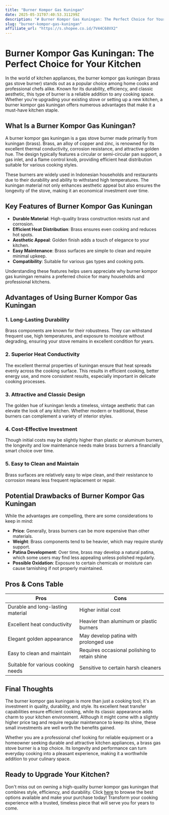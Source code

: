 ```yaml
---
title: "Burner Kompor Gas Kuningan"
date: 2025-05-31T07:40:53.311299Z
description: "# Burner Kompor Gas Kuningan: The Perfect Choice for Your Kitchen..."
slug: "burner-kompor-gas-kuningan"
affiliate_url: "https://s.shopee.co.id/7V44C68VX2"
---
```

# Burner Kompor Gas Kuningan: The Perfect Choice for Your Kitchen

In the world of kitchen appliances, the burner kompor gas kuningan (brass gas stove burner) stands out as a popular choice among home cooks and professional chefs alike. Known for its durability, efficiency, and classic aesthetic, this type of burner is a reliable addition to any cooking space. Whether you're upgrading your existing stove or setting up a new kitchen, a burner kompor gas kuningan offers numerous advantages that make it a must-have kitchen staple.

## What Is a Burner Kompor Gas Kuningan?

A burner kompor gas kuningan is a gas stove burner made primarily from kuningan (brass). Brass, an alloy of copper and zinc, is renowned for its excellent thermal conductivity, corrosion resistance, and attractive golden hue. The design typically features a circular or semi-circular pan support, a gas inlet, and a flame control knob, providing efficient heat distribution suitable for various cooking styles.

These burners are widely used in Indonesian households and restaurants due to their durability and ability to withstand high temperatures. The kuningan material not only enhances aesthetic appeal but also ensures the longevity of the stove, making it an economical investment over time.

## Key Features of Burner Kompor Gas Kuningan

- **Durable Material**: High-quality brass construction resists rust and corrosion.
- **Efficient Heat Distribution**: Brass ensures even cooking and reduces hot spots.
- **Aesthetic Appeal**: Golden finish adds a touch of elegance to your kitchen.
- **Easy Maintenance**: Brass surfaces are simple to clean and require minimal upkeep.
- **Compatibility**: Suitable for various gas types and cooking pots.

Understanding these features helps users appreciate why burner kompor gas kuningan remains a preferred choice for many households and professional kitchens.

## Advantages of Using Burner Kompor Gas Kuningan

### 1. Long-Lasting Durability
Brass components are known for their robustness. They can withstand frequent use, high temperatures, and exposure to moisture without degrading, ensuring your stove remains in excellent condition for years.

### 2. Superior Heat Conductivity
The excellent thermal properties of kuningan ensure that heat spreads evenly across the cooking surface. This results in efficient cooking, better energy use, and more consistent results, especially important in delicate cooking processes.

### 3. Attractive and Classic Design
The golden hue of kuningan lends a timeless, vintage aesthetic that can elevate the look of any kitchen. Whether modern or traditional, these burners can complement a variety of interior styles.

### 4. Cost-Effective Investment
Though initial costs may be slightly higher than plastic or aluminum burners, the longevity and low maintenance needs make brass burners a financially smart choice over time.

### 5. Easy to Clean and Maintain
Brass surfaces are relatively easy to wipe clean, and their resistance to corrosion means less frequent replacement or repair.

## Potential Drawbacks of Burner Kompor Gas Kuningan

While the advantages are compelling, there are some considerations to keep in mind:

- **Price**: Generally, brass burners can be more expensive than other materials.
- **Weight**: Brass components tend to be heavier, which may require sturdy support.
- **Patina Development**: Over time, brass may develop a natural patina, which some users may find less appealing unless polished regularly.
- **Possible Oxidation**: Exposure to certain chemicals or moisture can cause tarnishing if not properly maintained.

## Pros & Cons Table

| Pros                                              | Cons                                               |
|---------------------------------------------------|----------------------------------------------------|
| Durable and long-lasting material               | Higher initial cost                               |
| Excellent heat conductivity                      | Heavier than aluminum or plastic burners        |
| Elegant golden appearance                         | May develop patina with prolonged use          |
| Easy to clean and maintain                        | Requires occasional polishing to retain shine  |
| Suitable for various cooking needs                | Sensitive to certain harsh cleaners            |

## Final Thoughts

The burner kompor gas kuningan is more than just a cooking tool; it's an investment in quality, durability, and style. Its excellent heat transfer capabilities ensure efficient cooking, while its classic appearance adds charm to your kitchen environment. Although it might come with a slightly higher price tag and require regular maintenance to keep its shine, these small investments are well worth the benefits gained.

Whether you are a professional chef looking for reliable equipment or a homeowner seeking durable and attractive kitchen appliances, a brass gas stove burner is a top choice. Its longevity and performance can turn everyday cooking into a pleasant experience, making it a worthwhile addition to your culinary space.

## Ready to Upgrade Your Kitchen?

Don't miss out on owning a high-quality burner kompor gas kuningan that combines style, efficiency, and durability. Click [here](https://s.shopee.co.id/7V44C68VX2) to browse the best options available and make your purchase today! Transform your cooking experience with a trusted, timeless piece that will serve you for years to come.
